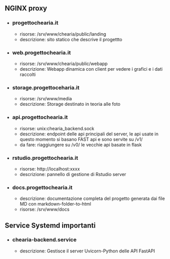 ## NGINX proxy

- ### progettochearia.it
  - risorse: /srv/www/chearia/public/landing
  - descrizione: sito statico che descrive il progettto
- ### web.progettochearia.it
  - risorse: /srv/www/chearia/public/webapp
  - descrizione: Webapp dinamica con client per vedere i grafici e i dati raccolti
- ### storage.progettoceharia.it
   - risorse: /srv/www/media
   - descrizione: Storage destinato in teoria alle foto
 - ### api.progettochearia.it
   - risorse: unix:chearia_backend.sock
   - descrizione: endpoint delle api principali  del server, le api usate in questo momento si basano FAST api e sono servite su /v1/
   - da fare: riaggiungere su /v0/ le vecchie api basate in flask
- ### rstudio.progettochearia.it
  - risorse: http://localhost:xxxx
  - descrizione: pannello di gestione di Rstudio server

- ### docs.progettochearia.it
  - descrizione: documentazione completa del progetto generata dai file MD con markdown-folder-to-html
  - risorse: /srv/www/docs

## Service Systemd importanti
- ### chearia-backend.service
  - descrizione: Gestisce il server Uvicorn-Python delle API FastAPI 